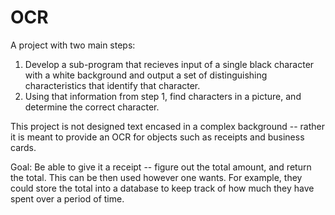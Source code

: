 # OCR

A project with two main steps:
  1. Develop a sub-program that recieves input of a single black character with a white background and output a set of  distinguishing characteristics that identify that character.
  2. Using that information from step 1, find characters in a picture, and determine the correct character. 
  
This project is not designed text encased in a complex background -- rather it is meant to provide an OCR for objects such as receipts and business cards. 

Goal:
  Be able to give it a receipt -- figure out the total amount, and return the total. This can be then used however one wants. For example, they could store the total into a database to keep track of how much they have spent over a period of time. 
